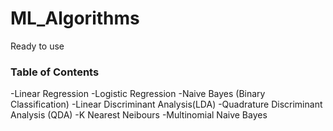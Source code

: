 # ML_Algorithms
Ready to use


### Table of Contents

-Linear Regression
-Logistic Regression
-Naive Bayes (Binary Classification)
-Linear Discriminant Analysis(LDA)
-Quadrature Discriminant Analysis (QDA)
-K Nearest Neibours
-Multinomial Naive Bayes
